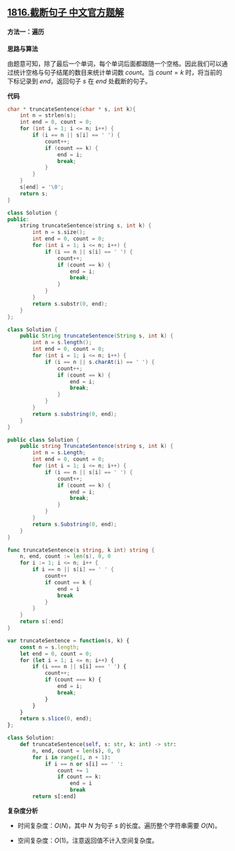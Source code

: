 ## [1816.截断句子 中文官方题解](https://leetcode.cn/problems/truncate-sentence/solutions/100000/jie-duan-ju-zi-by-leetcode-solution-d4ts)
#### 方法一：遍历

**思路与算法**

由题意可知，除了最后一个单词，每个单词后面都跟随一个空格。因此我们可以通过统计空格与句子结尾的数目来统计单词数 $\textit{count}$。当 $\textit{count}=\textit{k}$ 时，将当前的下标记录到 $\textit{end}$，返回句子 $\textit{s}$ 在 $\textit{end}$ 处截断的句子。

**代码**

```C [sol1-C]
char * truncateSentence(char * s, int k){
    int n = strlen(s);
    int end = 0, count = 0;
    for (int i = 1; i <= n; i++) {
        if (i == n || s[i] == ' ') {
            count++;
            if (count == k) {
                end = i;
                break;
            }
        }
    }
    s[end] = '\0';
    return s;
}
```

```C++ [sol1-C++]
class Solution {
public:
    string truncateSentence(string s, int k) {
        int n = s.size();
        int end = 0, count = 0;
        for (int i = 1; i <= n; i++) {
            if (i == n || s[i] == ' ') {
                count++;
                if (count == k) {
                    end = i;
                    break;
                }
            }
        }
        return s.substr(0, end);
    }
};
```

```Java [sol1-Java]
class Solution {
    public String truncateSentence(String s, int k) {
        int n = s.length();
        int end = 0, count = 0;
        for (int i = 1; i <= n; i++) {
            if (i == n || s.charAt(i) == ' ') {
                count++;
                if (count == k) {
                    end = i;
                    break;
                }
            }
        }
        return s.substring(0, end);
    }
}
```

```C# [sol1-C#]
public class Solution {
    public string TruncateSentence(string s, int k) {
        int n = s.Length;
        int end = 0, count = 0;
        for (int i = 1; i <= n; i++) {
            if (i == n || s[i] == ' ') {
                count++;
                if (count == k) {
                    end = i;
                    break;
                }
            }
        }
        return s.Substring(0, end);
    }
}
```

```Go [sol1-Golang]
func truncateSentence(s string, k int) string {
    n, end, count := len(s), 0, 0
    for i := 1; i <= n; i++ {
        if i == n || s[i] == ' ' {
            count++
            if count == k {
                end = i
                break
            }
        }
    }
    return s[:end]
}
```

```JavaScript [sol1-JavaScript]
var truncateSentence = function(s, k) {
    const n = s.length;
    let end = 0, count = 0;
    for (let i = 1; i <= n; i++) {
        if (i === n || s[i] === ' ') {
            count++;
            if (count === k) {
                end = i;
                break;
            }
        }
    }
    return s.slice(0, end);
};
```

```Python [sol1-Python3]
class Solution:
    def truncateSentence(self, s: str, k: int) -> str:
        n, end, count = len(s), 0, 0
        for i in range(1, n + 1):
            if i == n or s[i] == ' ':
                count += 1
                if count == k:
                    end = i
                    break
        return s[:end]
```

**复杂度分析**

- 时间复杂度：$O(N)$，其中 $N$ 为句子 $\textit{s}$ 的长度。遍历整个字符串需要 $O(N)$。

- 空间复杂度：$O(1)$。注意返回值不计入空间复杂度。